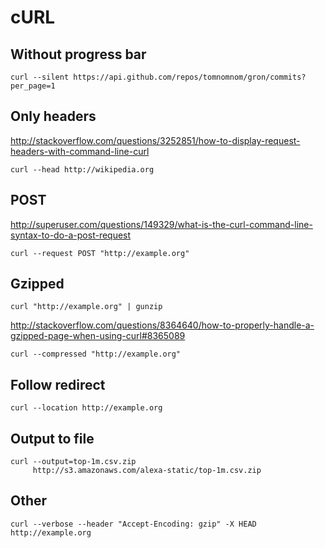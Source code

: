 # cURL

## Without progress bar

    curl --silent https://api.github.com/repos/tomnomnom/gron/commits?per_page=1

## Only headers

<http://stackoverflow.com/questions/3252851/how-to-display-request-headers-with-command-line-curl>

    curl --head http://wikipedia.org

## POST

<http://superuser.com/questions/149329/what-is-the-curl-command-line-syntax-to-do-a-post-request>

    curl --request POST "http://example.org"

## Gzipped

    curl "http://example.org" | gunzip

<http://stackoverflow.com/questions/8364640/how-to-properly-handle-a-gzipped-page-when-using-curl#8365089>

    curl --compressed "http://example.org"

## Follow redirect

    curl --location http://example.org

## Output to file

    curl --output=top-1m.csv.zip
         http://s3.amazonaws.com/alexa-static/top-1m.csv.zip

## Other

    curl --verbose --header "Accept-Encoding: gzip" -X HEAD http://example.org
